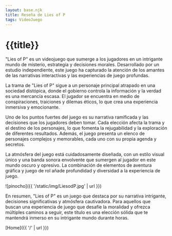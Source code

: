 ```yaml
---
layout: base.njk
title: Reseña de Lies of P
tags: VideoJuego
---
```


# {{title}}

"Lies of P" es un videojuego que sumerge a los jugadores en un intrigante mundo de misterio, estrategia y decisiones morales. Desarrollado por un estudio independiente, este juego ha capturado la atención de los amantes de las narrativas interactivas y las experiencias de juego profundas.

La trama de "Lies of P" sigue a un personaje principal atrapado en una sociedad distópica, donde el gobierno controla la información y la verdad es una mercancía escasa. El jugador se encuentra en medio de conspiraciones, traiciones y dilemas éticos, lo que crea una experiencia inmersiva y emocionante.

Uno de los puntos fuertes del juego es su narrativa ramificada y las decisiones que los jugadores deben tomar. Cada elección afecta la trama y el destino de los personajes, lo que fomenta la rejugabilidad y la exploración de diferentes resultados. Además, el juego presenta un elenco de personajes complejos y memorables, cada uno con su propia agenda y secretos.

La atmósfera del juego está cuidadosamente diseñada, con un estilo visual único y una banda sonora envolvente que sumergen al jugador en este mundo oscuro y opresivo. La combinación de elementos de aventura gráfica y juego de rol añade profundidad y diversidad a la experiencia de juego.

![pinocho]({{ '/static/img/LiesodP.jpg' | url }})

En resumen, "Lies of P" es un juego que destaca por su narrativa intrigante, decisiones significativas y atmósfera cautivadora. Para aquellos que buscan una experiencia de juego que desafíe la moralidad y ofrezca múltiples caminos a seguir, este título es una elección sólida que te mantendrá inmerso en su intrigante mundo durante horas.

[Home]({{ '/' | url }})
